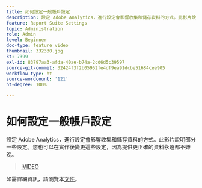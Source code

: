 ```yaml
---
title: 如何設定一般帳戶設定
description: 設定 Adobe Analytics，進行設定會影響收集和儲存資料的方式。此影片說明部分一些設定。您也可以在實作後變更這些設定，因為提供更正確的資料永遠都不嫌晚。
feature: Report Suite Settings
topic: Administration
role: Admin
level: Beginner
doc-type: feature video
thumbnail: 332330.jpg
kt: 7399
exl-id: 83797aa3-afda-40ae-b74a-2cd6d5c39597
source-git-commit: 32424f3f2b05952fe4df9ea91dcbe51684cee905
workflow-type: ht
source-wordcount: '121'
ht-degree: 100%

---
```


# 如何設定一般帳戶設定

設定 Adobe Analytics，進行設定會影響收集和儲存資料的方式。此影片說明部分一些設定。您也可以在實作後變更這些設定，因為提供更正確的資料永遠都不嫌晚。

>[!VIDEO](https://video.tv.adobe.com/v/332330/?quality=12&learn=on)

如需詳細資訊，請瀏覽本[文件](https://experienceleague.adobe.com/docs/analytics/admin/admin-tools/general-acct-settings-admin.html?lang=zh-Hant#admin-tools)。
